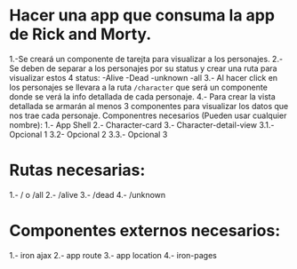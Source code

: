 # Hacer una app que consuma la app de Rick and Morty.
1.-Se creará un componente de tarejta para visualizar a los personajes.
2.-Se deben de separar a los personajes por su status y crear una ruta para visualizar estos 4 status:
-Alive
-Dead
-unknown
-all
3.-  Al hacer click en los personajes se llevara a la ruta `/character` que será un componente donde se verá la info detallada de cada personaje.
4.- Para crear la vista detallada se armarán al menos 3 componentes para visualizar los datos que nos trae cada personaje.
Componentres necesarios (Pueden usar cualquier nombre):
1.- App Shell
2.- Character-card
3.- Character-detail-view
    3.1.- Opcional 1
    3.2- Opcional 2
    3.3.- Opcional 3
# Rutas necesarias:
1.- / o /all
2.- /alive
3.- /dead
4.- /unknown
# Componentes externos necesarios:
1.- iron ajax
2.- app route
3.- app location
4.- iron-pages
